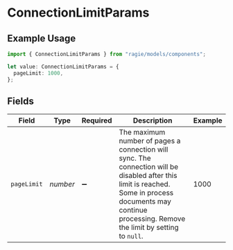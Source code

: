 # ConnectionLimitParams

## Example Usage

```typescript
import { ConnectionLimitParams } from "ragie/models/components";

let value: ConnectionLimitParams = {
  pageLimit: 1000,
};
```

## Fields

| Field                                                                                                                                                                                                      | Type                                                                                                                                                                                                       | Required                                                                                                                                                                                                   | Description                                                                                                                                                                                                | Example                                                                                                                                                                                                    |
| ---------------------------------------------------------------------------------------------------------------------------------------------------------------------------------------------------------- | ---------------------------------------------------------------------------------------------------------------------------------------------------------------------------------------------------------- | ---------------------------------------------------------------------------------------------------------------------------------------------------------------------------------------------------------- | ---------------------------------------------------------------------------------------------------------------------------------------------------------------------------------------------------------- | ---------------------------------------------------------------------------------------------------------------------------------------------------------------------------------------------------------- |
| `pageLimit`                                                                                                                                                                                                | *number*                                                                                                                                                                                                   | :heavy_minus_sign:                                                                                                                                                                                         | The maximum number of pages a connection will sync. The connection will be disabled after this limit is reached. Some in process documents may continue processing. Remove the limit by setting to `null`. | 1000                                                                                                                                                                                                       |